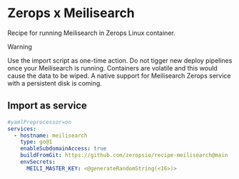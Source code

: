 # Zerops x Meilisearch
Recipe for running Meilisearch in Zerops Linux container.

> [!WARNING]
> Use the import script as one-time action. Do not tigger new deploy pipelines once your Meilisearch is running. Containers are volatile and this would cause the data to be wiped. A native support for Meilisearch Zerops service with a persistent disk is coming.

## Import as service
```yaml
#yamlPreprocessor=on
services:
  - hostname: meilisearch
    type: go@1
    enableSubdomainAccess: true
    buildFromGit: https://github.com/zeropsio/recipe-meilisearch@main
    envSecrets:
      MEILI_MASTER_KEY: <@generateRandomString(<16>)>
```
